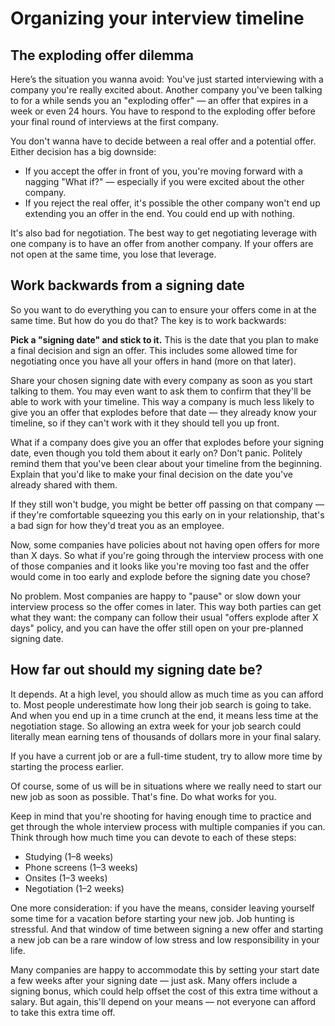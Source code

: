 # Organizing your interview timeline

## The exploding offer dilemma

Here’s the situation you wanna avoid: You've just started interviewing with a company you're really excited about. 
Another company you've been talking to for a while sends you an "exploding offer" — an offer that expires in a 
week or even 24 hours. You have to respond to the exploding offer before your final round of interviews at the 
first company.

You don't wanna have to decide between a real offer and a potential offer. Either decision has a big downside:

* If you accept the offer in front of you, you're moving forward with a nagging "What if?" — especially if you 
were excited about the other company.
* If you reject the real offer, it's possible the other company won't end up extending you an offer in the end. 
You could end up with nothing.

It's also bad for negotiation. The best way to get negotiating leverage with one company is to have an offer 
from another company. If your offers are not open at the same time, you lose that leverage.

## Work backwards from a signing date

So you want to do everything you can to ensure your offers come in at the same time. But how do you do that? 
The key is to work backwards:

**Pick a "signing date" and stick to it.** This is the date that you plan to make a final decision and sign an 
offer. This includes some allowed time for negotiating once you have all your offers in hand (more on that later).

Share your chosen signing date with every company as soon as you start talking to them. You may even want to 
ask them to confirm that they'll be able to work with your timeline. This way a company is much less likely to 
give you an offer that explodes before that date — they already know your timeline, so if they can't work with 
it they should tell you up front.

What if a company does give you an offer that explodes before your signing date, even though you told them about 
it early on? Don't panic. Politely remind them that you've been clear about your timeline from the beginning. 
Explain that you'd like to make your final decision on the date you've already shared with them.

If they still won't budge, you might be better off passing on that company — if they're comfortable squeezing 
you this early on in your relationship, that's a bad sign for how they'd treat you as an employee.

Now, some companies have policies about not having open offers for more than X days. So what if you're going 
through the interview process with one of those companies and it looks like you're moving too fast and the 
offer would come in too early and explode before the signing date you chose?

No problem. Most companies are happy to "pause" or slow down your interview process so the offer comes in 
later. This way both parties can get what they want: the company can follow their usual "offers explode after 
X days" policy, and you can have the offer still open on your pre-planned signing date.

## How far out should my signing date be?

It depends. At a high level, you should allow as much time as you can afford to. Most people underestimate how 
long their job search is going to take. And when you end up in a time crunch at the end, it means less time at 
the negotiation stage. So allowing an extra week for your job search could literally mean earning tens of 
thousands of dollars more in your final salary.

If you have a current job or are a full-time student, try to allow more time by starting the process earlier.

Of course, some of us will be in situations where we really need to start our new job as soon as possible. 
That's fine. Do what works for you.

Keep in mind that you're shooting for having enough time to practice and get through the whole interview 
process with multiple companies if you can. Think through how much time you can devote to each of these steps:

* Studying (1–8 weeks)
* Phone screens (1–3 weeks)
* Onsites (1–3 weeks)
* Negotiation (1–2 weeks)

One more consideration: if you have the means, consider leaving yourself some time for a vacation before 
starting your new job. Job hunting is stressful. And that window of time between signing a new offer and 
starting a new job can be a rare window of low stress and low responsibility in your life.

Many companies are happy to accommodate this by setting your start date a few weeks after your signing date — 
just ask. Many offers include a signing bonus, which could help offset the cost of this extra time without a 
salary. But again, this'll depend on your means — not everyone can afford to take this extra time off.
